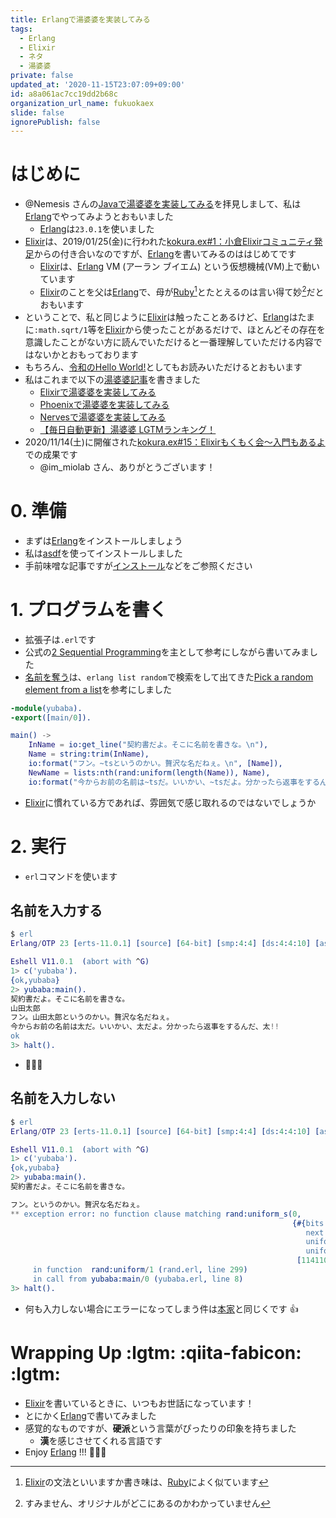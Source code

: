 ```yaml
---
title: Erlangで湯婆婆を実装してみる
tags:
  - Erlang
  - Elixir
  - ネタ
  - 湯婆婆
private: false
updated_at: '2020-11-15T23:07:09+09:00'
id: a8a061ac7cc19dd2b68c
organization_url_name: fukuokaex
slide: false
ignorePublish: false
---
```

# はじめに
- @Nemesis さんの[Javaで湯婆婆を実装してみる](https://qiita.com/Nemesis/items/c7192a7c510788d2cba2)を拝見しまして、私は[Erlang](https://www.erlang.org/)でやってみようとおもいました
    - [Erlang](https://www.erlang.org/)は`23.0.1`を使いました
- [Elixir](https://elixir-lang.org/)は、2019/01/25(金)に行われた[kokura.ex#1：小倉Elixirコミュニティ発足](https://fukuokaex.connpass.com/event/116855/)からの付き合いなのですが、[Erlang](https://www.erlang.org/)を書いてみるのははじめてです
    - [Elixir](https://elixir-lang.org/)は、[Erlang](https://www.erlang.org/) VM (アーラン ブイエム) という仮想機械(VM)上で動いています
    - [Elixir](https://elixir-lang.org/)のことを父は[Erlang](https://www.erlang.org/)で、母が[Ruby](https://www.ruby-lang.org/ja/)[^1]とたとえるのは言い得て妙[^2]だとおもいます
- ということで、私と同じように[Elixir](https://elixir-lang.org/)は触ったことあるけど、[Erlang](https://www.erlang.org/)はたまに`:math.sqrt/1`等を[Elixir](https://elixir-lang.org/)から使ったことがあるだけで、ほとんどその存在を意識したことがない方に読んでいただけると一番理解していただける内容ではないかとおもっております
- もちろん、[令和のHello World!](https://qiita.com/everylittle/items/aae58c241194c0e5f515#%E3%81%AF%E3%81%98%E3%82%81%E3%81%AB)としてもお読みいただけるとおもいます
- 私はこれまで以下の[湯婆婆記事](https://qiita.com/tags/%e6%b9%af%e5%a9%86%e5%a9%86)を書きました
    - [Elixirで湯婆婆を実装してみる](https://qiita.com/torifukukaiou/items/daec6de40a54978dccc9)
    - [Phoenixで湯婆婆を実装してみる](https://qiita.com/torifukukaiou/items/43f50cb6abab40d4e7d1)
    - [Nervesで湯婆婆を実装してみる](https://qiita.com/torifukukaiou/items/5f68fbc1b151b137d5d1)
    - [【毎日自動更新】湯婆婆 LGTMランキング！](https://qiita.com/torifukukaiou/items/c8361231cdc56e493245)
- 2020/11/14(土)に開催された[kokura.ex#15：Elixirもくもく会～入門もあるよ](https://fukuokaex.connpass.com/event/193563/) での成果です
    - @im_miolab さん、ありがとうございます！

[^1]: [Elixir](https://elixir-lang.org/)の文法といいますか書き味は、[Ruby](https://www.ruby-lang.org/ja/)によく似ています
[^2]: すみません、オリジナルがどこにあるのかわかっていません


# 0. 準備
- まずは[Erlang](https://www.erlang.org/)をインストールしましょう
- 私は[asdf](https://asdf-vm.com/#/)を使ってインストールしました
- 手前味噌な記事ですが[インストール](https://qiita.com/torifukukaiou/items/d04d0273749c41eb50af#0-%E3%82%A4%E3%83%B3%E3%82%B9%E3%83%88%E3%83%BC%E3%83%AB)などをご参照ください


# 1. プログラムを書く

- 拡張子は`.erl`です
- 公式の[2 Sequential Programming](https://erlang.org/doc/getting_started/seq_prog.html)を主として参考にしながら書いてみました
- [名前を奪う](https://qiita.com/Nemesis/items/c7192a7c510788d2cba2#%E5%90%8D%E5%89%8D%E3%82%92%E5%A5%AA%E3%81%86)は、`erlang list random`で検索をして出てきた[Pick a random element from a list](https://www.programming-idioms.org/idiom/11/pick-a-random-element-from-a-list/1123/erlang)を参考にしました

```erlang:yubaba.erl
-module(yubaba).
-export([main/0]).

main() ->
    InName = io:get_line("契約書だよ。そこに名前を書きな。\n"),
    Name = string:trim(InName),
    io:format("フン。~tsというのかい。贅沢な名だねぇ。\n", [Name]),
    NewName = lists:nth(rand:uniform(length(Name)), Name),
    io:format("今からお前の名前は~tsだ。いいかい、~tsだよ。分かったら返事をするんだ、~ts!!\n", [[NewName], [NewName], [NewName]]).

```

- [Elixir](https://elixir-lang.org/)に慣れている方であれば、雰囲気で感じ取れるのではないでしょうか


# 2. 実行
- `erl`コマンドを使います

## 名前を入力する

```erlang
$ erl
Erlang/OTP 23 [erts-11.0.1] [source] [64-bit] [smp:4:4] [ds:4:4:10] [async-threads:1] [hipe]

Eshell V11.0.1  (abort with ^G)
1> c('yubaba').
{ok,yubaba}
2> yubaba:main().
契約書だよ。そこに名前を書きな。
山田太郎
フン。山田太郎というのかい。贅沢な名だねぇ。
今からお前の名前は太だ。いいかい、太だよ。分かったら返事をするんだ、太!!
ok
3> halt().
```
- :tada::tada::tada: 

## 名前を入力しない

```erlang
$ erl
Erlang/OTP 23 [erts-11.0.1] [source] [64-bit] [smp:4:4] [ds:4:4:10] [async-threads:1] [hipe]

Eshell V11.0.1  (abort with ^G)
1> c('yubaba').
{ok,yubaba}
2> yubaba:main().
契約書だよ。そこに名前を書きな。

フン。というのかい。贅沢な名だねぇ。
** exception error: no function clause matching rand:uniform_s(0,
                                                               {#{bits => 58,jump => #Fun<rand.3.47293030>,
                                                                  next => #Fun<rand.0.47293030>,type => exsss,
                                                                  uniform => #Fun<rand.1.47293030>,
                                                                  uniform_n => #Fun<rand.2.47293030>},
                                                                [114110547653821498|245986615844275301]}) (rand.erl, line 326)
     in function  rand:uniform/1 (rand.erl, line 299)
     in call from yubaba:main/0 (yubaba.erl, line 8)
3> halt().
```

- 何も入力しない場合にエラーになってしまう件は[本家](https://qiita.com/Nemesis/items/c7192a7c510788d2cba2)と同じくです :thumbsup: 

# Wrapping Up :lgtm: :qiita-fabicon: :lgtm:
- [Elixir](https://elixir-lang.org/)を書いているときに、いつもお世話になっています！
- とにかく[Erlang](https://www.erlang.org/)で書いてみました
- 感覚的なものですが、**硬派**という言葉がぴったりの印象を持ちました
    - **漢**を感じさせてくれる言語です
- Enjoy [Erlang](https://www.erlang.org/) !!! :rocket::rocket::rocket: 
